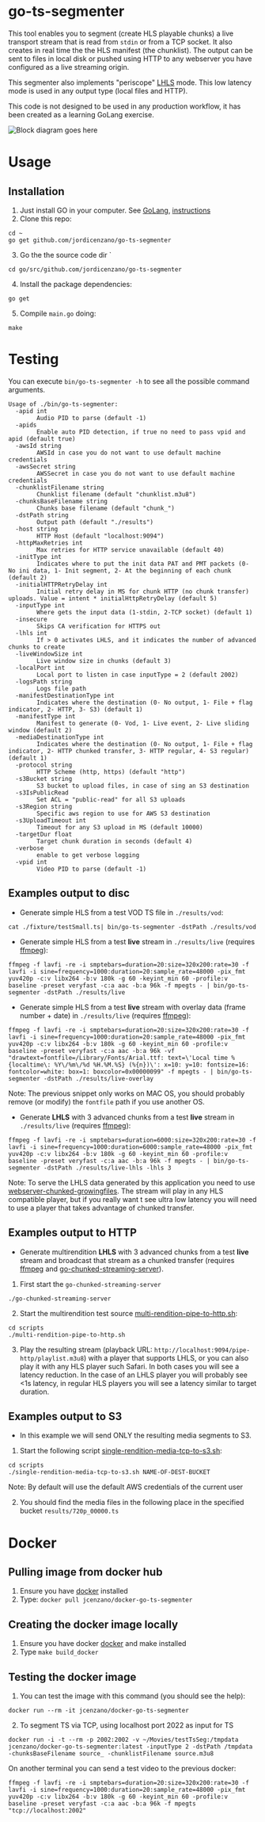 # go-ts-segmenter
This tool enables you to segment (create HLS playable chunks) a live transport stream that is read from `stdin` or from a TCP socket. It also creates in real time the the HLS manifest (the chunklist).
The output can be sent to files in local disk or pushed using HTTP to any webserver you have configured as a live streaming origin.

This segmenter also implements "periscope" [LHLS](https://medium.com/@periscopecode/introducing-lhls-media-streaming-eb6212948bef) mode. This low latency mode is used in any output type (local files and HTTP).

This code is not designed to be used in any production workflow, it has been created as a learning GoLang exercise.

![Block diagram goes here](./pics/blockDiagramGoSegmenter.png "Block diagram")

# Usage
## Installation
1. Just install GO in your computer. See [GoLang](https://golang.org/), [instructions](https://golang.org/doc/install)
2. Clone this repo:
```
cd ~
go get github.com/jordicenzano/go-ts-segmenter
```
3. Go the the source code dir `
```
cd go/src/github.com/jordicenzano/go-ts-segmenter
```
4. Install the package dependencies:
```
go get
```
5. Compile `main.go` doing:
```
make
```

# Testing
You can execute `bin/go-ts-segmenter -h` to see all the possible command arguments.
```
Usage of ./bin/go-ts-segmenter:
  -apid int
        Audio PID to parse (default -1)
  -apids
        Enable auto PID detection, if true no need to pass vpid and apid (default true)
  -awsId string
        AWSId in case you do not want to use default machine credentials
  -awsSecret string
        AWSSecret in case you do not want to use default machine credentials
  -chunklistFilename string
        Chunklist filename (default "chunklist.m3u8")
  -chunksBaseFilename string
        Chunks base filename (default "chunk_")
  -dstPath string
        Output path (default "./results")
  -host string
        HTTP Host (default "localhost:9094")
  -httpMaxRetries int
        Max retries for HTTP service unavailable (default 40)
  -initType int
        Indicates where to put the init data PAT and PMT packets (0- No ini data, 1- Init segment, 2- At the beginning of each chunk (default 2)
  -initialHTTPRetryDelay int
        Initial retry delay in MS for chunk HTTP (no chunk transfer) uploads. Value = intent * initialHttpRetryDelay (default 5)
  -inputType int
        Where gets the input data (1-stdin, 2-TCP socket) (default 1)
  -insecure
        Skips CA verification for HTTPS out
  -lhls int
        If > 0 activates LHLS, and it indicates the number of advanced chunks to create
  -liveWindowSize int
        Live window size in chunks (default 3)
  -localPort int
        Local port to listen in case inputType = 2 (default 2002)
  -logsPath string
        Logs file path
  -manifestDestinationType int
        Indicates where the destination (0- No output, 1- File + flag indicator, 2- HTTP, 3- S3) (default 1)
  -manifestType int
        Manifest to generate (0- Vod, 1- Live event, 2- Live sliding window (default 2)
  -mediaDestinationType int
        Indicates where the destination (0- No output, 1- File + flag indicator, 2- HTTP chunked transfer, 3- HTTP regular, 4- S3 regular) (default 1)
  -protocol string
        HTTP Scheme (http, https) (default "http")
  -s3Bucket string
        S3 bucket to upload files, in case of sing an S3 destination
  -s3IsPublicRead
        Set ACL = "public-read" for all S3 uploads
  -s3Region string
        Specific aws region to use for AWS S3 destination
  -s3UploadTimeout int
        Timeout for any S3 upload in MS (default 10000)
  -targetDur float
        Target chunk duration in seconds (default 4)
  -verbose
        enable to get verbose logging
  -vpid int
        Video PID to parse (default -1)
```
## Examples output to disc
- Generate simple HLS from a test VOD TS file in `./results/vod`:
```
cat ./fixture/testSmall.ts| bin/go-ts-segmenter -dstPath ./results/vod
```

- Generate simple HLS from a test **live** stream in `./results/live` (requires [ffmpeg](https://ffmpeg.org/)):
```
ffmpeg -f lavfi -re -i smptebars=duration=20:size=320x200:rate=30 -f lavfi -i sine=frequency=1000:duration=20:sample_rate=48000 -pix_fmt yuv420p -c:v libx264 -b:v 180k -g 60 -keyint_min 60 -profile:v baseline -preset veryfast -c:a aac -b:a 96k -f mpegts - | bin/go-ts-segmenter -dstPath ./results/live
```

- Generate simple HLS from a test **live** stream with overlay data (frame number + date) in `./results/live` (requires [ffmpeg](https://ffmpeg.org/)):
```
ffmpeg -f lavfi -re -i smptebars=duration=20:size=320x200:rate=30 -f lavfi -i sine=frequency=1000:duration=20:sample_rate=48000 -pix_fmt yuv420p -c:v libx264 -b:v 180k -g 60 -keyint_min 60 -profile:v baseline -preset veryfast -c:a aac -b:a 96k -vf "drawtext=fontfile=/Library/Fonts/Arial.ttf: text=\'Local time %{localtime\: %Y\/%m\/%d %H.%M.%S} (%{n})\': x=10: y=10: fontsize=16: fontcolor=white: box=1: boxcolor=0x00000099" -f mpegts - | bin/go-ts-segmenter -dstPath ./results/live-overlay
```
Note: The previous snippet only works on MAC OS, you should probably remove (or modify) the `fontfile` path if you use another OS.

- Generate **LHLS** with 3 advanced chunks from a test **live** stream in `./results/live` (requires [ffmpeg](https://ffmpeg.org/)):
```
ffmpeg -f lavfi -re -i smptebars=duration=6000:size=320x200:rate=30 -f lavfi -i sine=frequency=1000:duration=6000:sample_rate=48000 -pix_fmt yuv420p -c:v libx264 -b:v 180k -g 60 -keyint_min 60 -profile:v baseline -preset veryfast -c:a aac -b:a 96k -f mpegts - | bin/go-ts-segmenter -dstPath ./results/live-lhls -lhls 3
```

Note: To serve the LHLS data generated by this application you need to use [webserver-chunked-growingfiles](https://github.com/jordicenzano/webserver-chunked-growingfiles). The stream will play in any HLS compatible player, but if you really want t see ultra low latency you will need to use a player that takes advantage of chunked transfer.

## Examples output to HTTP
- Generate multirendition **LHLS** with 3 advanced chunks from a test **live** stream and broadcast that stream as a chunked transfer (requires [ffmpeg](https://ffmpeg.org/) and [go-chunked-streaming-server](https://github.com/mjneil/go-chunked-streaming-server)).
1. First start the `go-chunked-streaming-server`
```
./go-chunked-streaming-server
```
2. Start the multirendition test source [multi-rendition-pipe-to-http.sh](./scripts/multi-rendition-pipe-to-http.sh):
```
cd scripts
./multi-rendition-pipe-to-http.sh
```
3. Play the resulting stream (playback URL: `http://localhost:9094/pipe-http/playlist.m3u8`) with a player that supports LHLS, or you can also play it with any HLS player such Safari.
In both cases you will see a latency reduction. In the case of an LHLS player you will probably see <1s latency, in regular HLS players you will see a latency similar to target duration.

## Examples output to S3
- In this example we will send ONLY the resulting media segments to S3.
1. Start the following script [single-rendition-media-tcp-to-s3.sh](./scripts/single-rendition-media-tcp-to-s3.sh):
```
cd scripts
./single-rendition-media-tcp-to-s3.sh NAME-OF-DEST-BUCKET
```
Note: By default will use the default AWS credentials of the current user

2. You should find the media files in the following place in the specified bucket `results/720p_00000.ts`

# Docker
## Pulling image from docker hub
1. Ensure you have [docker](https://www.docker.com) installed
2. Type: `docker pull jcenzano/docker-go-ts-segmenter`

## Creating the docker image locally
1. Ensure you have docker [docker](https://www.docker.com) and make installed
2. Type `make build_docker`

## Testing the docker image
1. You can test the image with this command (you should see the help):
```
docker run --rm -it jcenzano/docker-go-ts-segmenter
```

2. To segment TS via TCP, using localhost port 2022 as input for TS
```
docker run -i -t --rm -p 2002:2002 -v ~/Movies/testTsSeg:/tmpdata jcenzano/docker-go-ts-segmenter:latest -inputType 2 -dstPath /tmpdata -chunksBaseFilename source_ -chunklistFilename source.m3u8
```
On another terminal you can send a test video to the previous docker:
```
ffmpeg -f lavfi -re -i smptebars=duration=20:size=320x200:rate=30 -f lavfi -i sine=frequency=1000:duration=20:sample_rate=48000 -pix_fmt yuv420p -c:v libx264 -b:v 180k -g 60 -keyint_min 60 -profile:v baseline -preset veryfast -c:a aac -b:a 96k -f mpegts "tcp://localhost:2002"
```